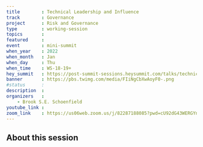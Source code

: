 ```yaml
---
title        : Technical Leadership and Influence
track        : Governance
project      : Risk and Governance
type         : working-session
topics       :
featured     :
event        : mini-summit
when_year    : 2022
when_month   : Jan
when_day     : Thu
when_time    : WS-18-19+
hey_summit   : https://post-summit-sessions.heysummit.com/talks/technical-leadership-and-influence/
banner       : https://pbs.twimg.com/media/FIiNgCbXwAoyF0-.png
#status      : 
description  :
organizers   :
    - Brook S.E. Schoenfield       
youtube_link : 
zoom_link    : https://us06web.zoom.us/j/82287188085?pwd=cU92dG43WERGYnpFOTUwN1VJRnhRUT09
---
```


## About this session
